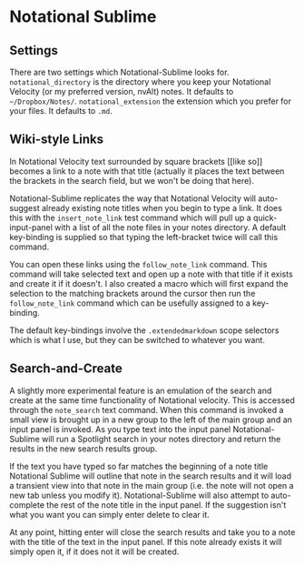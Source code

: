 
# Notational Sublime #

## Settings ##

There are two settings which Notational-Sublime looks for. `notational_directory` is the directory where you keep your Notational Velocity (or my preferred version, nvAlt) notes. It defaults to `~/Dropbox/Notes/`. `notational_extension` the extension which you prefer for your files. It defaults to `.md`.

## Wiki-style Links ##

In Notational Velocity text surrounded by square brackets [[like so]] becomes a link to a note with that title (actually it places the text between the brackets in the search field, but we won't be doing that here).

Notational-Sublime replicates the way that Notational Velocity will auto-suggest already existing note titles when you begin to type a link. It does this with the `insert_note_link` test command which will pull up a quick-input-panel with a list of all the note files in your notes directory. A default key-binding is supplied so that typing the left-bracket twice will call this command.

You can open these links using the `follow_note_link` command. This command will take selected text and open up a note with that title if it exists and create it if it doesn't. I also created a macro which will first expand the selection to the matching brackets around the cursor then run the `follow_note_link` command which can be usefully assigned to a key-binding.

The default key-bindings involve the `.extendedmarkdown` scope selectors which is what I use, but they can be switched to whatever you want.

## Search-and-Create ##

A slightly more experimental feature is an emulation of the search and create at the same time functionality of Notational velocity. This is accessed through the `note_search` text command. When this command is invoked a small view is brought up in a new group to the left of the main group and an input panel is invoked. As you type text into the input panel Notational-Sublime will run a Spotlight search in your notes directory and return the results in the new search results group.

If the text you have typed so far matches the beginning of a note title Notational Sublime will outline that note in the search results and it will load a transient view into that note in the main group (i.e. the note will not open a new tab unless you modify it). Notational-Sublime will also attempt to auto-complete the rest of the note title in the input panel. If the suggestion isn't what you want you can simply enter delete to clear it.

At any point, hitting enter will close the search results and take you to a note with the title of the text in the input panel. If this note already exists it will simply open it, if it does not it will be created.


